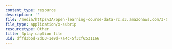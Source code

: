 ```yaml
---
content_type: resource
description: ''
file: /media/https%3A/open-learning-course-data-rc.s3.amazonaws.com/3-021j-introduction-to-modeling-and-simulation-spring-2012/dffd3bbd2d631e9d7a4c5f3cf6531166_xIOQ0O90DjI.srt
file_type: application/x-subrip
resourcetype: Other
title: 3play caption file
uid: dffd3bbd-2d63-1e9d-7a4c-5f3cf6531166
---
```

